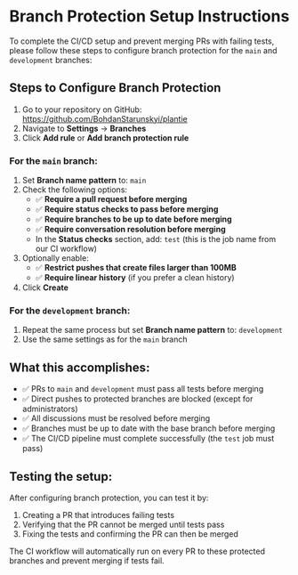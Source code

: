 # Branch Protection Setup Instructions

To complete the CI/CD setup and prevent merging PRs with failing tests, please follow these steps to configure branch protection for the `main` and `development` branches:

## Steps to Configure Branch Protection

1. Go to your repository on GitHub: https://github.com/BohdanStarunskyi/plantie
2. Navigate to **Settings** → **Branches**
3. Click **Add rule** or **Add branch protection rule**

### For the `main` branch:
1. Set **Branch name pattern** to: `main`
2. Check the following options:
   - ✅ **Require a pull request before merging**
   - ✅ **Require status checks to pass before merging**
   - ✅ **Require branches to be up to date before merging**
   - ✅ **Require conversation resolution before merging**
   - In the **Status checks** section, add: `test` (this is the job name from our CI workflow)
3. Optionally enable:
   - ✅ **Restrict pushes that create files larger than 100MB**
   - ✅ **Require linear history** (if you prefer a clean history)
4. Click **Create**

### For the `development` branch:
1. Repeat the same process but set **Branch name pattern** to: `development`
2. Use the same settings as for the `main` branch

## What this accomplishes:

- ✅ PRs to `main` and `development` must pass all tests before merging
- ✅ Direct pushes to protected branches are blocked (except for administrators)
- ✅ All discussions must be resolved before merging
- ✅ Branches must be up to date with the base branch before merging
- ✅ The CI/CD pipeline must complete successfully (the `test` job must pass)

## Testing the setup:

After configuring branch protection, you can test it by:
1. Creating a PR that introduces failing tests
2. Verifying that the PR cannot be merged until tests pass
3. Fixing the tests and confirming the PR can then be merged

The CI workflow will automatically run on every PR to these protected branches and prevent merging if tests fail.